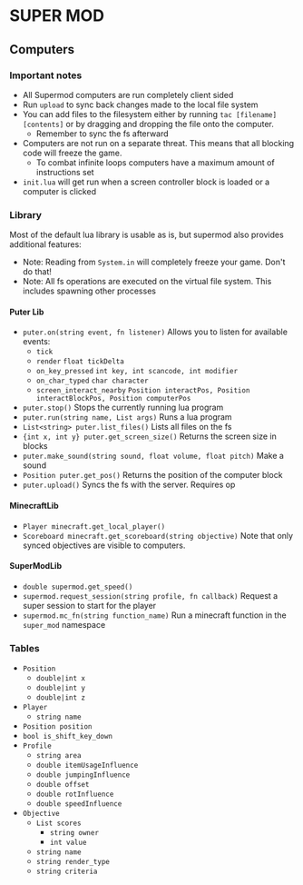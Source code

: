 # SUPER MOD

## Computers

### Important notes

- All Supermod computers are run completely client sided
- Run `upload` to sync back changes made to the local file system
- You can add files to the filesystem either by running `tac [filename] [contents]` or by dragging and dropping the file
  onto the computer.
  - Remember to sync the fs afterward
- Computers are not run on a separate threat. This means that all blocking code will freeze the game.
  - To combat infinite loops computers have a maximum amount of instructions set
- `init.lua` will get run when a screen controller block is loaded or a computer is clicked

### Library

Most of the default lua library is usable as is, but supermod also provides additional features:

- Note: Reading from `System.in` will completely freeze your game. Don't do that!
- Note: All fs operations are executed on the virtual file system. This includes spawning other processes

#### Puter Lib

- `puter.on(string event, fn listener)` Allows you to listen for available events:
  - `tick`
  - `render` `float tickDelta`
  - `on_key_pressed` `int key, int scancode, int modifier`
  - `on_char_typed` `char character `
  - `screen_interact_nearby` `Position interactPos, Position interactBlockPos, Position computerPos`
- `puter.stop()` Stops the currently running lua program
- `puter.run(string name, List args)` Runs a lua program
- `List<string> puter.list_files()` Lists all files on the fs
- `{int x, int y} puter.get_screen_size()` Returns the screen size in blocks
- `puter.make_sound(string sound, float volume, float pitch)` Make a sound
- `Position puter.get_pos()` Returns the position of the computer block
- `puter.upload()` Syncs the fs with the server. Requires op

#### MinecraftLib
- `Player minecraft.get_local_player()`
- `Scoreboard minecraft.get_scoreboard(string objective)` Note that only synced objectives are visible to computers.

#### SuperModLib
- `double supermod.get_speed()`
- `supermod.request_session(string profile, fn callback)` Request a super session to start for the player
- `supermod.mc_fn(string function_name)` Run a minecraft function in the `super_mod` namespace

### Tables

- `Position`
  - `double|int x`
  - `double|int y`
  - `double|int z`
- `Player`
  - `string name`
- `Position position`
- `bool is_shift_key_down`
- `Profile`
  - `string area`
  - `double itemUsageInfluence`
  - `double jumpingInfluence`
  - `double offset`
  - `double rotInfluence`
  - `double speedInfluence`
- `Objective`
  - `List scores`
    - `string owner`
    - `int value`
  - `string name`
  - `string render_type`
  - `string criteria`
